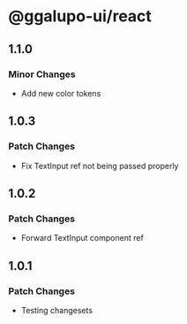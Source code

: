 # @ggalupo-ui/react

## 1.1.0

### Minor Changes

- Add new color tokens

## 1.0.3

### Patch Changes

- Fix TextInput ref not being passed properly

## 1.0.2

### Patch Changes

- Forward TextInput component ref

## 1.0.1

### Patch Changes

- Testing changesets
